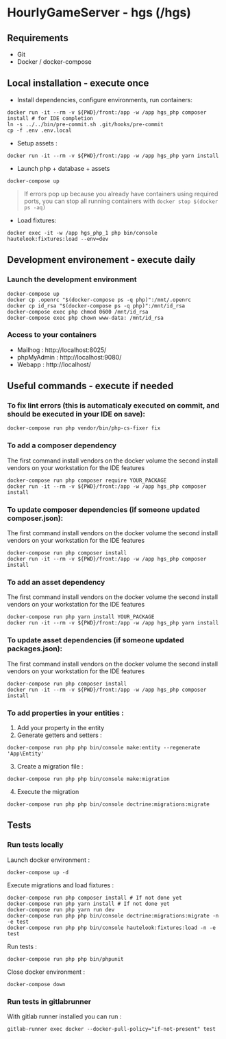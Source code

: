 # HourlyGameServer - hgs (/hgs)

## Requirements

-   Git
-   Docker / docker-compose

## Local installation - execute once

-   Install dependencies, configure environments, run containers:

```
docker run -it --rm -v ${PWD}/front:/app -w /app hgs_php composer install # for IDE completion
ln -s ../../bin/pre-commit.sh .git/hooks/pre-commit
cp -f .env .env.local
```

-   Setup assets :

```
docker run -it --rm -v ${PWD}/front:/app -w /app hgs_php yarn install
```

-   Launch php + database + assets

```
docker-compose up
```

> If errors pop up because you already have containers using required ports, you can stop all running containers with `docker stop $(docker ps -aq)`

-   Load fixtures:

```
docker exec -it -w /app hgs_php_1 php bin/console hautelook:fixtures:load --env=dev
```

## Development environement - execute daily

### Launch the development environment

```
docker-compose up
docker cp .openrc "$(docker-compose ps -q php)":/mnt/.openrc
docker cp id_rsa "$(docker-compose ps -q php)":/mnt/id_rsa
docker-compose exec php chmod 0600 /mnt/id_rsa
docker-compose exec php chown www-data: /mnt/id_rsa
```

### Access to your containers

-   Mailhog : http://localhost:8025/
-   phpMyAdmin : http://localhost:9080/
-   Webapp : http://localhost/

## Useful commands - execute if needed

### To fix lint errors (this is automaticaly executed on commit, and should be executed in your IDE on save):

```
docker-compose run php vendor/bin/php-cs-fixer fix
```

### To add a composer dependency

The first command install vendors on the docker volume the second install vendors on your workstation for the IDE features

```
docker-compose run php composer require YOUR_PACKAGE
docker run -it --rm -v ${PWD}/front:/app -w /app hgs_php composer install
```

### To update composer dependencies (if someone updated composer.json):

The first command install vendors on the docker volume the second install vendors on your workstation for the IDE features

```
docker-compose run php composer install
docker run -it --rm -v ${PWD}/front:/app -w /app hgs_php composer install
```

### To add an asset dependency

The first command install vendors on the docker volume the second install vendors on your workstation for the IDE features

```
docker-compose run php yarn install YOUR_PACKAGE
docker run -it --rm -v ${PWD}/front:/app -w /app hgs_php yarn install
```

### To update asset dependencies (if someone updated packages.json):

The first command install vendors on the docker volume the second install vendors on your workstation for the IDE features

```
docker-compose run php composer install
docker run -it --rm -v ${PWD}/front:/app -w /app hgs_php composer install
```

### To add properties in your entities :

1. Add your property in the entity
2. Generate getters and setters :

```
docker-compose run php php bin/console make:entity --regenerate 'App\Entity'
```

3. Create a migration file :

```
docker-compose run php php bin/console make:migration
```

4. Execute the migration

```
docker-compose run php php bin/console doctrine:migrations:migrate
```

## Tests

### Run tests locally

Launch docker environment :

```shell script
docker-compose up -d
```

Execute migrations and load fixtures :

```shell script
docker-compose run php composer install # If not done yet
docker-compose run php yarn install # If not done yet
docker-compose run php yarn run dev
docker-compose run php php bin/console doctrine:migrations:migrate -n -e test
docker-compose run php php bin/console hautelook:fixtures:load -n -e test
```

Run tests :

```shell script
docker-compose run php php bin/phpunit
```

Close docker environment :

```shell script
docker-compose down
```

### Run tests in gitlabrunner

With gitlab runner installed you can run :

```shell script
gitlab-runner exec docker --docker-pull-policy="if-not-present" test
```
